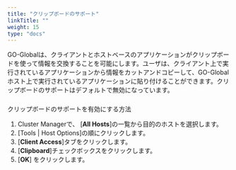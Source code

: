 ```yaml
---
title: "クリップボードのサポート"
linkTitle: ""
weight: 15
type: "docs"
---
```



GO-Globalは、クライアントとホストベースのアプリケーションがクリップボードを使って情報を交換することを可能にします。ユーザは、クライアント上で実行されているアプリケーションから情報をカットアンドコピーして、GO-Globalホスト上で実行されているアプリケーションに貼り付けることができます。クリップボードのサポートはデフォルトで無効になっています。

###
クリップボードのサポートを有効にする方法

1. Cluster Managerで、 [**All Hosts**]の一覧から目的のホストを選択します。
2. [Tools | Host Options]の順にクリックします。
3. [**Client Access**]タブをクリックします。
4. [**Clipboard**]チェックボックスをクリックします。
5. [**OK**] をクリックします。